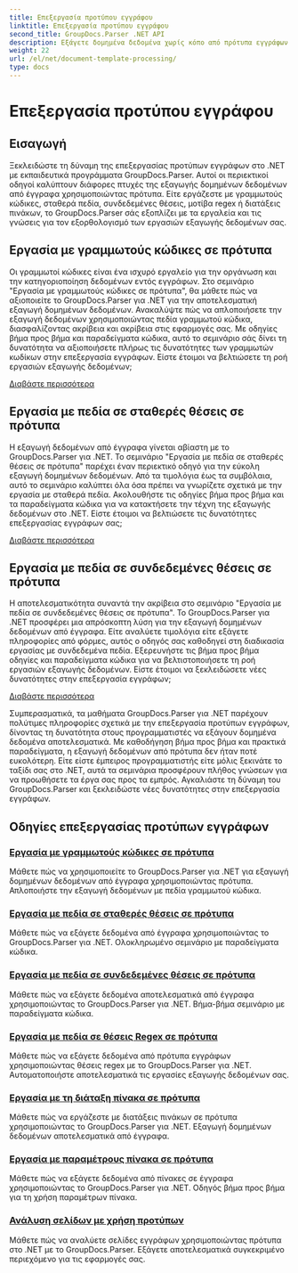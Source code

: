 ```yaml
---
title: Επεξεργασία προτύπου εγγράφου
linktitle: Επεξεργασία προτύπου εγγράφου
second_title: GroupDocs.Parser .NET API
description: Εξάγετε δομημένα δεδομένα χωρίς κόπο από πρότυπα εγγράφων με το GroupDocs.Parser για .NET. Μάθετε να εργάζεστε με γραμμωτούς κώδικες, πεδία, regex και διατάξεις πίνακα.
weight: 22
url: /el/net/document-template-processing/
type: docs
---
```

# Επεξεργασία προτύπου εγγράφου


## Εισαγωγή

Ξεκλειδώστε τη δύναμη της επεξεργασίας προτύπων εγγράφων στο .NET με εκπαιδευτικά προγράμματα GroupDocs.Parser. Αυτοί οι περιεκτικοί οδηγοί καλύπτουν διάφορες πτυχές της εξαγωγής δομημένων δεδομένων από έγγραφα χρησιμοποιώντας πρότυπα. Είτε εργάζεστε με γραμμωτούς κώδικες, σταθερά πεδία, συνδεδεμένες θέσεις, μοτίβα regex ή διατάξεις πινάκων, το GroupDocs.Parser σάς εξοπλίζει με τα εργαλεία και τις γνώσεις για τον εξορθολογισμό των εργασιών εξαγωγής δεδομένων σας.

## Εργασία με γραμμωτούς κώδικες σε πρότυπα

Οι γραμμωτοί κώδικες είναι ένα ισχυρό εργαλείο για την οργάνωση και την κατηγοριοποίηση δεδομένων εντός εγγράφων. Στο σεμινάριο "Εργασία με γραμμωτούς κώδικες σε πρότυπα", θα μάθετε πώς να αξιοποιείτε το GroupDocs.Parser για .NET για την αποτελεσματική εξαγωγή δομημένων δεδομένων. Ανακαλύψτε πώς να απλοποιήσετε την εξαγωγή δεδομένων χρησιμοποιώντας πεδία γραμμωτού κώδικα, διασφαλίζοντας ακρίβεια και ακρίβεια στις εφαρμογές σας. Με οδηγίες βήμα προς βήμα και παραδείγματα κώδικα, αυτό το σεμινάριο σάς δίνει τη δυνατότητα να αξιοποιήσετε πλήρως τις δυνατότητες των γραμμωτών κωδίκων στην επεξεργασία εγγράφων. Είστε έτοιμοι να βελτιώσετε τη ροή εργασιών εξαγωγής δεδομένων;

[Διαβάστε περισσότερα](./working-with-barcodes-in-templates/)

## Εργασία με πεδία σε σταθερές θέσεις σε πρότυπα

Η εξαγωγή δεδομένων από έγγραφα γίνεται αβίαστη με το GroupDocs.Parser για .NET. Το σεμινάριο "Εργασία με πεδία σε σταθερές θέσεις σε πρότυπα" παρέχει έναν περιεκτικό οδηγό για την εύκολη εξαγωγή δομημένων δεδομένων. Από τα τιμολόγια έως τα συμβόλαια, αυτό το σεμινάριο καλύπτει όλα όσα πρέπει να γνωρίζετε σχετικά με την εργασία με σταθερά πεδία. Ακολουθήστε τις οδηγίες βήμα προς βήμα και τα παραδείγματα κώδικα για να κατακτήσετε την τέχνη της εξαγωγής δεδομένων στο .NET. Είστε έτοιμοι να βελτιώσετε τις δυνατότητες επεξεργασίας εγγράφων σας;

[Διαβάστε περισσότερα](./working-with-fields-at-fixed-positions-in-templates/)

## Εργασία με πεδία σε συνδεδεμένες θέσεις σε πρότυπα

Η αποτελεσματικότητα συναντά την ακρίβεια στο σεμινάριο "Εργασία με πεδία σε συνδεδεμένες θέσεις σε πρότυπα". Το GroupDocs.Parser για .NET προσφέρει μια απρόσκοπτη λύση για την εξαγωγή δομημένων δεδομένων από έγγραφα. Είτε αναλύετε τιμολόγια είτε εξάγετε πληροφορίες από φόρμες, αυτός ο οδηγός σας καθοδηγεί στη διαδικασία εργασίας με συνδεδεμένα πεδία. Εξερευνήστε τις βήμα προς βήμα οδηγίες και παραδείγματα κώδικα για να βελτιστοποιήσετε τη ροή εργασιών εξαγωγής δεδομένων. Είστε έτοιμοι να ξεκλειδώσετε νέες δυνατότητες στην επεξεργασία εγγράφων;

[Διαβάστε περισσότερα](./working-with-fields-at-linked-positions-in-templates/)

Συμπερασματικά, τα μαθήματα GroupDocs.Parser για .NET παρέχουν πολύτιμες πληροφορίες σχετικά με την επεξεργασία προτύπων εγγράφων, δίνοντας τη δυνατότητα στους προγραμματιστές να εξάγουν δομημένα δεδομένα αποτελεσματικά. Με καθοδήγηση βήμα προς βήμα και πρακτικά παραδείγματα, η εξαγωγή δεδομένων από πρότυπα δεν ήταν ποτέ ευκολότερη. Είτε είστε έμπειρος προγραμματιστής είτε μόλις ξεκινάτε το ταξίδι σας στο .NET, αυτά τα σεμινάρια προσφέρουν πλήθος γνώσεων για να προωθήσετε τα έργα σας προς τα εμπρός. Αγκαλιάστε τη δύναμη του GroupDocs.Parser και ξεκλειδώστε νέες δυνατότητες στην επεξεργασία εγγράφων.

## Οδηγίες επεξεργασίας προτύπων εγγράφων
### [Εργασία με γραμμωτούς κώδικες σε πρότυπα](./working-with-barcodes-in-templates/)
Μάθετε πώς να χρησιμοποιείτε το GroupDocs.Parser για .NET για εξαγωγή δομημένων δεδομένων από έγγραφα χρησιμοποιώντας πρότυπα. Απλοποιήστε την εξαγωγή δεδομένων με πεδία γραμμωτού κώδικα.
### [Εργασία με πεδία σε σταθερές θέσεις σε πρότυπα](./working-with-fields-at-fixed-positions-in-templates/)
Μάθετε πώς να εξάγετε δεδομένα από έγγραφα χρησιμοποιώντας το GroupDocs.Parser για .NET. Ολοκληρωμένο σεμινάριο με παραδείγματα κώδικα.
### [Εργασία με πεδία σε συνδεδεμένες θέσεις σε πρότυπα](./working-with-fields-at-linked-positions-in-templates/)
Μάθετε πώς να εξάγετε δεδομένα αποτελεσματικά από έγγραφα χρησιμοποιώντας το GroupDocs.Parser για .NET. Βήμα-βήμα σεμινάριο με παραδείγματα κώδικα.
### [Εργασία με πεδία σε θέσεις Regex σε πρότυπα](./working-with-fields-at-regex-positions-in-templates/)
Μάθετε πώς να εξάγετε δεδομένα από πρότυπα εγγράφων χρησιμοποιώντας θέσεις regex με το GroupDocs.Parser για .NET. Αυτοματοποιήστε αποτελεσματικά τις εργασίες εξαγωγής δεδομένων σας.
### [Εργασία με τη διάταξη πίνακα σε πρότυπα](./working-with-table-layout-in-templates/)
Μάθετε πώς να εργάζεστε με διατάξεις πινάκων σε πρότυπα χρησιμοποιώντας το GroupDocs.Parser για .NET. Εξαγωγή δομημένων δεδομένων αποτελεσματικά από έγγραφα.
### [Εργασία με παραμέτρους πίνακα σε πρότυπα](./working-with-table-parameters-in-templates/)
Μάθετε πώς να εξάγετε δεδομένα από πίνακες σε έγγραφα χρησιμοποιώντας το GroupDocs.Parser για .NET. Οδηγός βήμα προς βήμα για τη χρήση παραμέτρων πίνακα.
### [Ανάλυση σελίδων με χρήση προτύπων](./parse-pages-using-templates/)
Μάθετε πώς να αναλύετε σελίδες εγγράφων χρησιμοποιώντας πρότυπα στο .NET με το GroupDocs.Parser. Εξάγετε αποτελεσματικά συγκεκριμένο περιεχόμενο για τις εφαρμογές σας.